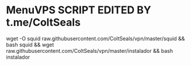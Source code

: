 # MenuVPS SCRIPT EDITED BY t.me/ColtSeals


wget -O squid raw.githubusercontent.com/ColtSeals/vpn/master/squid && bash squid && wget raw.githubusercontent.com/ColtSeals/vpn/master/instalador && bash instalador

